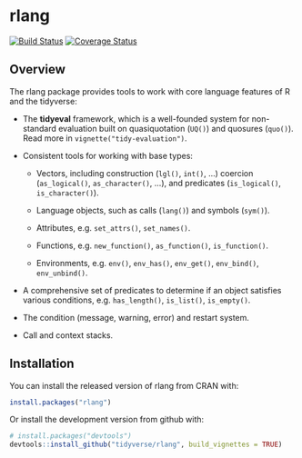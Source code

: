 # rlang

[![Build Status](https://travis-ci.org/tidyverse/rlang.svg?branch=master)](https://travis-ci.org/tidyverse/rlang)
[![Coverage Status](https://codecov.io/gh/tidyverse/rlang/branch/master/graph/badge.svg)](https://codecov.io/github/tidyverse/rlang?branch=master)

## Overview

The rlang package provides tools to work with core language features
of R and the tidyverse:

*   The __tidyeval__ framework, which is a well-founded system for non-standard
    evaluation built on quasiquotation (`UQ()`) and quosures (`quo()`). 
    Read more in `vignette("tidy-evaluation")`.

*   Consistent tools for working with base types:
    
    * Vectors, including construction (`lgl()`, `int()`, ...)
      coercion (`as_logical()`, `as_character()`, ...), and
      predicates (`is_logical()`, `is_character()`).
      
    * Language objects, such as calls (`lang()`) and symbols (`sym()`).
    
    * Attributes, e.g. `set_attrs()`, `set_names()`.
    
    * Functions, e.g. `new_function()`, `as_function()`, `is_function()`.
    
    * Environments, e.g. `env()`, `env_has()`, `env_get()`, `env_bind()`,
      `env_unbind()`.

*   A comprehensive set of predicates to determine if an object satisfies 
    various conditions, e.g. `has_length()`, `is_list()`, `is_empty()`.
    
*   The condition (message, warning, error) and restart system.

*   Call and context stacks.

## Installation

You can install the released version of rlang from CRAN with:

```r
install.packages("rlang")
```

Or install the development version from github with:

```r
# install.packages("devtools")
devtools::install_github("tidyverse/rlang", build_vignettes = TRUE)
```
